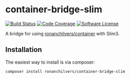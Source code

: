 # container-bridge-slim

[![Build Status](https://travis-ci.org/ronanchilvers/container-bridge-slim.svg?branch=master)](https://travis-ci.org/ronanchilvers/container-bridge-slim)
[![Code Coverage](https://scrutinizer-ci.com/g/ronanchilvers/container-bridge-slim/badges/coverage.png?b=master)](https://scrutinizer-ci.com/g/ronanchilvers/container-bridge-slim/?branch=master)
[![Software License](https://img.shields.io/badge/license-MIT-brightgreen.svg?style=flat-square)](LICENSE.md)

A bridge for using [ronanchilvers/container](https://github.com/ronanchilvers/container) with Slim3.

## Installation

The easiest way to install is via composer:

```
composer install ronanchilvers/container-bridge-slim
```
